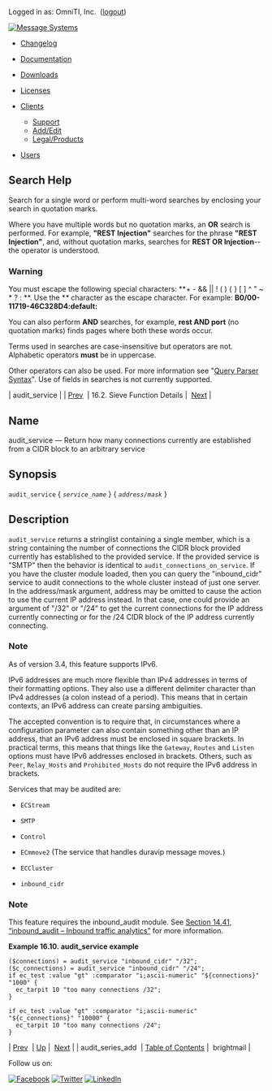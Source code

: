 Logged in as: OmniTI, Inc.  ([logout](https://support.messagesystems.com/logout.php))

[![Message Systems](https://support.messagesystems.com/images/ms-white205.png)](https://support.messagesystems.com/start.php) 

*   [Changelog](https://support.messagesystems.com/start.php?show=changelog)
*   [Documentation](https://support.messagesystems.com/docs/)
*   [Downloads](https://support.messagesystems.com/start.php)

*   [Licenses](https://support.messagesystems.com/license_summary.php)
*   <a href="">Clients</a>
    *   [Support](https://support.messagesystems.com/cs.php)
    *   [Add/Edit](https://support.messagesystems.com/edit_client.php)
    *   [Legal/Products](https://support.messagesystems.com/edit_products.php)
*   [Users](https://support.messagesystems.com/edit_customer.php)

## Search Help

Search for a single word or perform multi-word searches by enclosing your search in quotation marks.

Where you have multiple words but no quotation marks, an **OR** search is performed. For example, **"REST Injection"** searches for the phrase **"REST Injection"**, and, without quotation marks, searches for **REST OR Injection**--the operator is understood.

### Warning

You must escape the following special characters: **+ - && || ! ( ) { } [ ] ^ " ~ * ? : \**. Use the **\** character as the escape character. For example: **B0/00-11719-46C328D4\:default\:**

You can also perform **AND** searches, for example, **rest AND port** (no quotation marks) finds pages where both these words occur.

Terms used in searches are case-insensitive but operators are not. Alphabetic operators **must** be in uppercase.

Other operators can also be used. For more information see "[Query Parser Syntax](https://lucene.apache.org/core/old_versioned_docs/versions/3_0_0/queryparsersyntax.html)". Use of fields in searches is not currently supported.

| audit_service |
| [Prev](sieve.ref.audit_series_add.php)  | 16.2. Sieve Function Details |  [Next](sieve.ref.brightmail.php) |

<a name="sieve.ref.audit_service"></a>
## Name

audit_service — Return how many connections currently are established from a CIDR block to an arbitrary service

## Synopsis

`audit_service` { *`service_name`* } { *`address/mask`* }

<a name="idp28744208"></a>
## Description

`audit_service` returns a stringlist containing a single member, which is a string containing the number of connections the CIDR block provided currently has established to the provided service. If the provided service is "SMTP" then the behavior is identical to `audit_connections_on_service`. If you have the cluster module loaded, then you can query the "inbound_cidr" service to audit connections to the whole cluster instead of just one server. In the address/mask argument, address may be omitted to cause the action to use the current IP address instead. In that case, one could provide an argument of "/32" or "/24" to get the current connections for the IP address currently connecting or for the /24 CIDR block of the IP address currently connecting.

### Note

As of version 3.4, this feature supports IPv6.

IPv6 addresses are much more flexible than IPv4 addresses in terms of their formatting options. They also use a different delimiter character than IPv4 addresses (a colon instead of a period). This means that in certain contexts, an IPv6 address can create parsing ambiguities.

The accepted convention is to require that, in circumstances where a configuration parameter can also contain something other than an IP address, that an IPv6 address must be enclosed in square brackets. In practical terms, this means that things like the `Gateway`, `Routes` and `Listen` options must have IPv6 addresses enclosed in brackets. Others, such as `Peer`, `Relay_Hosts` and `Prohibited_Hosts` do not require the IPv6 address in brackets.

Services that may be audited are:

*   `ECStream`

*   `SMTP`

*   `Control`

*   `ECmmove2` (The service that handles duravip message moves.)

*   `ECCluster`

*   `inbound_cidr`

### Note

This feature requires the inbound_audit module. See [Section 14.41, “inbound_audit – Inbound traffic analytics”](modules.inbound_audit.php "14.41. inbound_audit – Inbound traffic analytics") for more information.

<a name="example.audit_service"></a>

**Example 16.10. audit_service example**

```
($connections) = audit_service "inbound_cidr" "/32";
($c_connections) = audit_service "inbound_cidr" "/24";
if ec_test :value "gt" :comparator "i;ascii-numeric" "${connections}" "1000" {
  ec_tarpit 10 "too many connections /32";
}

if ec_test :value "gt" :comparator "i;ascii-numeric" "${c_connections}" "10000" {
  ec_tarpit 10 "too many connections /24";
}
```

| [Prev](sieve.ref.audit_series_add.php)  | [Up](sieve.ref.files.php) |  [Next](sieve.ref.brightmail.php) |
| audit_series_add  | [Table of Contents](index.php) |  brightmail |

Follow us on:

[![Facebook](https://support.messagesystems.com/images/icon-facebook.png)](http://www.facebook.com/messagesystems) [![Twitter](https://support.messagesystems.com/images/icon-twitter.png)](http://twitter.com/#!/MessageSystems) [![LinkedIn](https://support.messagesystems.com/images/icon-linkedin.png)](http://www.linkedin.com/company/message-systems)